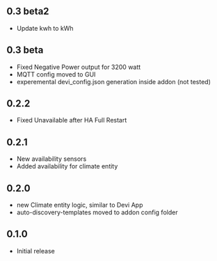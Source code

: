 <!-- https://developers.home-assistant.io/docs/add-ons/presentation#keeping-a-changelog -->

## 0.3 beta2
- Update kwh to kWh
  
## 0.3 beta
- Fixed Negative Power output for 3200 watt
- MQTT config moved to GUI
- experemental devi_config.json generation inside addon (not tested)

## 0.2.2
- Fixed Unavailable after HA Full Restart
  
## 0.2.1
- New availability sensors
- Added availability for climate entity
  
## 0.2.0

- new Climate entity logic, similar to Devi App
- auto-discovery-templates moved to addon config folder

## 0.1.0

- Initial release
